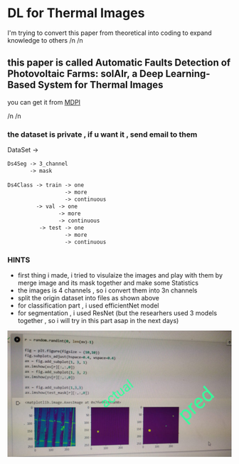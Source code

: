 # DL for Thermal Images
I'm trying to convert this paper from theoretical into coding to expand knowledge to others
/n
/n


## this paper is called Automatic Faults Detection of Photovoltaic Farms: solAIr, a Deep Learning-Based System for Thermal Images 
you can get it from [MDPI](https://www.mdpi.com/1996-1073/13/24/6496)

/n
/n


### the dataset is private , if u want it , send email to them  

DataSet ->

    Ds4Seg -> 3_channel
           -> mask

    Ds4Class -> train -> one
                      -> more
                      -> continuous 
             -> val -> one
                    -> more
                    -> continuous
              -> test -> one
                      -> more
                      -> continuous

### HINTS
- first thing i made, i tried to visulaize the images and play with them by merge image and its mask together and make some Statistics
- the images is 4 channels , so i convert them into 3n channels
- split the origin dataset into files as shown above
- for classification part , i used efficientNet model
- for segmentation , i used ResNet (but the researhers used 3 models together , so i will try in this part asap in the next days)

![the Output from segmentation](op_Seg.jpeg)




